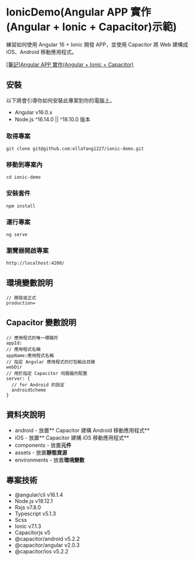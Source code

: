 # IonicDemo(Angular APP 實作(Angular + Ionic + Capacitor)示範)

練習如何使用 Angular 16 + Ionic 開發 APP，並使用 Capacitor 將 Web 建構成 iOS、Android 移動應用程式。

[[筆記]Angular APP 實作(Angular + Ionic + Capacitor)](https://www.notion.so/Angular-APP-Angular-Ionic-Capacitor-1-a615b801f848416cb14b6812fa624af1?pvs=4)



## 安裝

以下將會引導你如何安裝此專案到你的電腦上。
* Angular v16.0.x
* Node.js ^16.14.0 || ^18.10.0 版本

### 取得專案
```
git clone git@github.com:ellaYang1227/ionic-demo.git
```

### 移動到專案內
```
cd ionic-demo
```
### 安裝套件
```
npm install
```

### 運行專案
```
ng serve
```

### 瀏覽器開啟專案
```
http://localhost:4200/
```

## 環境變數說明
```
// 開發或正式
production=
```

## Capacitor 變數說明
```
// 應用程式的唯一標識符
appId:
// 應用程式名稱
appName:應用程式名稱
// 指定 Angular 應用程式的打包輸出目錄
webDir
// 用於指定 Capacitor 伺服器的配置
server: {
  // for Android 的設定
  androidScheme
}
```

## 資料夾說明
* android - 放置** Capacitor 建構 Android 移動應用程式**
* iOS - 放置** Capacitor 建構 iOS 移動應用程式**
* components - 放置**元件**
* assets - 放置**靜態資源**
* environments - 放置**環境變數**

## 專案技術
* @angular/cli v16.1.4
* Node.js v18.12.1
* Rxjs v7.8.0
* Typescript v5.1.3
* Scss
* Ionic v7.1.3
* Capacitorjs v5
* @capacitor/android v5.2.2
* @capacitor/angular v2.0.3
* @capacitor/ios v5.2.2

